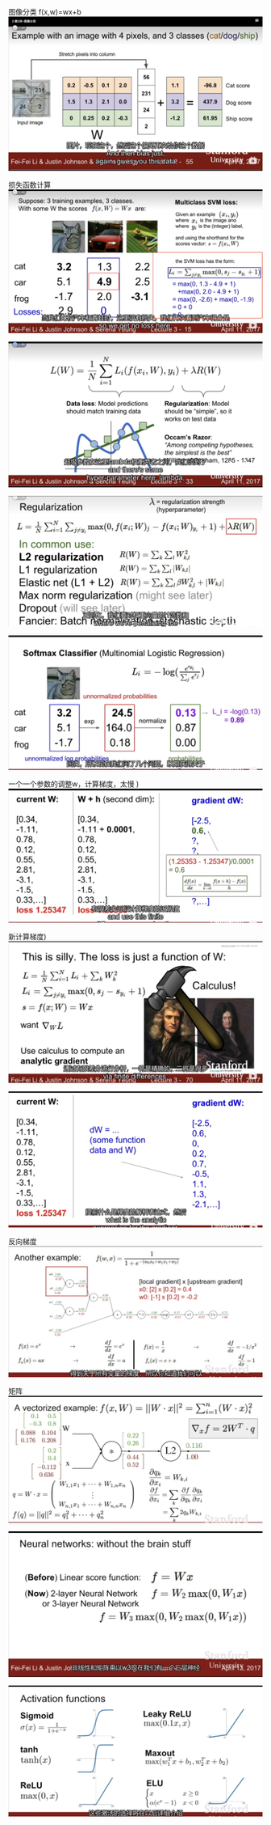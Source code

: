 图像分类 f(x,w)=wx+b ![](./4CE55B12-6F41-4DEF-AA7D-A91FBC9129FC.png)

损失函数计算![](./ECEF4DAD-B211-4B45-9488-116952D738BE.png)

![](./58BC4FBC-37EA-42D5-9ADE-B4E2DFB3C093.png)

![](./F306C64D-7EF0-4817-B42C-2A0D37A5475E.png)

![](./5205322F-1380-4DE2-B112-00FD9924A778.png)

一个一个参数的调整w，计算梯度，太慢 )![](./A7381E2E-0FC9-4AC0-9F66-28A771A80ACB.png)

新计算梯度)![](./BC032D75-FA61-4E8D-900B-7C7672C93404.png)

![](./15DE650C-397E-4EB4-9A3A-3ADAED06DAD7.png)



反向梯度![](./4E82B65D-B613-45D5-80F7-394AD5960857.png)

矩阵![](./BD39848C-17DB-4BC8-BCD0-1051EC4BAC16.png)

![](./7092EED0-BCEB-4850-8A8D-343D4D79F7C2.png)

![](./3B7F4AE3-29D6-4204-9C07-D0DF6452544B.png)


